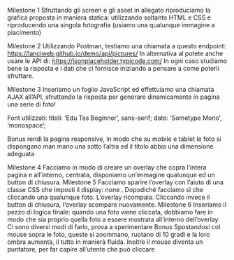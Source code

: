 <!-- giorno 1 -->

Milestone 1
Sfruttando gli screen e gli asset in allegato riproduciamo la grafica proposta in maniera statica: utilizzando soltanto HTML e CSS e riproducendo una singola fotografia (usiamo una qualunque immagine a piacimento)

Milestone 2
Utilizzando Postman, testiamo una chiamata a questo endpoint:
https://lanciweb.github.io/demo/api/pictures/
In alternativa al potete anche usare le API di:
https://jsonplaceholder.typicode.com/
In ogni caso studiamo bene la risposta e i dati che ci fornisce iniziando a pensare a come poterli sfruttare.

Milestone 3
Inseriamo un foglio JavaScript ed effettuiamo una chiamata AJAX all’API, sfruttando la risposta per generare dinamicamente in pagina una serie di foto!

Font utilizzati:
titoli: ‘Edu Tas Beginner’, sans-serif;
date: ‘Sometype Mono’, ‘monospace’;

Bonus
rendi la pagina responsive, in modo che su mobile e tablet le foto si dispongano man mano una sotto l’altra ed il titolo abbia una dimensione adeguata

<!-- giorno 2 -->

Milestone 4
Facciamo in modo di creare un overlay che copra l’intera pagina e all’interno, centrata, disponiamo un’immagine qualunque ed un button di chiusura.
Milestone 5
Facciamo sparire l’overlay con l’aiuto di una classe CSS che imposti il display: none .
Dopodiché facciamo sì che cliccando una qualunque foto. L’overlay ricompaia.
Cliccando invece il button di chiusura, l’overlay scompare nuovamente.
Milestone 6
Inseriamo il pezzo di logica finale: quando una foto viene cliccata, dobbiamo fare in modo che sia proprio quella foto a essere mostrata all’interno dell’overlay.
Ci sono diversi modi di farlo, prova a sperimentare
Bonus
Spostandosi col mouse sopra le foto, queste si zoommano, ruotano di 10 gradi e la loro ombra aumenta, il tutto in manierà fluida. Inoltre il mouse diventa un puntatore, per far capire all’utente che può cliccare
